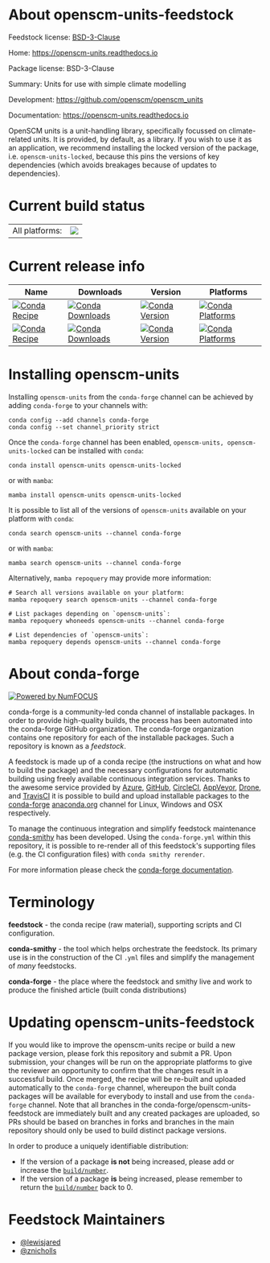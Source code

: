 About openscm-units-feedstock
=============================

Feedstock license: [BSD-3-Clause](https://github.com/conda-forge/openscm-units-feedstock/blob/main/LICENSE.txt)

Home: https://openscm-units.readthedocs.io

Package license: BSD-3-Clause

Summary: Units for use with simple climate modelling

Development: https://github.com/openscm/openscm_units

Documentation: https://openscm-units.readthedocs.io

OpenSCM units is a unit-handling library,
specifically focussed on climate-related units.
It is provided, by default, as a library.
If you wish to use it as an application,
we recommend installing the locked version of the package,
i.e. `openscm-units-locked`,
because this pins the versions of key dependencies
(which avoids breakages because of updates to dependencies).


Current build status
====================


<table><tr><td>All platforms:</td>
    <td>
      <a href="https://dev.azure.com/conda-forge/feedstock-builds/_build/latest?definitionId=9549&branchName=main">
        <img src="https://dev.azure.com/conda-forge/feedstock-builds/_apis/build/status/openscm-units-feedstock?branchName=main">
      </a>
    </td>
  </tr>
</table>

Current release info
====================

| Name | Downloads | Version | Platforms |
| --- | --- | --- | --- |
| [![Conda Recipe](https://img.shields.io/badge/recipe-openscm--units-green.svg)](https://anaconda.org/conda-forge/openscm-units) | [![Conda Downloads](https://img.shields.io/conda/dn/conda-forge/openscm-units.svg)](https://anaconda.org/conda-forge/openscm-units) | [![Conda Version](https://img.shields.io/conda/vn/conda-forge/openscm-units.svg)](https://anaconda.org/conda-forge/openscm-units) | [![Conda Platforms](https://img.shields.io/conda/pn/conda-forge/openscm-units.svg)](https://anaconda.org/conda-forge/openscm-units) |
| [![Conda Recipe](https://img.shields.io/badge/recipe-openscm--units--locked-green.svg)](https://anaconda.org/conda-forge/openscm-units-locked) | [![Conda Downloads](https://img.shields.io/conda/dn/conda-forge/openscm-units-locked.svg)](https://anaconda.org/conda-forge/openscm-units-locked) | [![Conda Version](https://img.shields.io/conda/vn/conda-forge/openscm-units-locked.svg)](https://anaconda.org/conda-forge/openscm-units-locked) | [![Conda Platforms](https://img.shields.io/conda/pn/conda-forge/openscm-units-locked.svg)](https://anaconda.org/conda-forge/openscm-units-locked) |

Installing openscm-units
========================

Installing `openscm-units` from the `conda-forge` channel can be achieved by adding `conda-forge` to your channels with:

```
conda config --add channels conda-forge
conda config --set channel_priority strict
```

Once the `conda-forge` channel has been enabled, `openscm-units, openscm-units-locked` can be installed with `conda`:

```
conda install openscm-units openscm-units-locked
```

or with `mamba`:

```
mamba install openscm-units openscm-units-locked
```

It is possible to list all of the versions of `openscm-units` available on your platform with `conda`:

```
conda search openscm-units --channel conda-forge
```

or with `mamba`:

```
mamba search openscm-units --channel conda-forge
```

Alternatively, `mamba repoquery` may provide more information:

```
# Search all versions available on your platform:
mamba repoquery search openscm-units --channel conda-forge

# List packages depending on `openscm-units`:
mamba repoquery whoneeds openscm-units --channel conda-forge

# List dependencies of `openscm-units`:
mamba repoquery depends openscm-units --channel conda-forge
```


About conda-forge
=================

[![Powered by
NumFOCUS](https://img.shields.io/badge/powered%20by-NumFOCUS-orange.svg?style=flat&colorA=E1523D&colorB=007D8A)](https://numfocus.org)

conda-forge is a community-led conda channel of installable packages.
In order to provide high-quality builds, the process has been automated into the
conda-forge GitHub organization. The conda-forge organization contains one repository
for each of the installable packages. Such a repository is known as a *feedstock*.

A feedstock is made up of a conda recipe (the instructions on what and how to build
the package) and the necessary configurations for automatic building using freely
available continuous integration services. Thanks to the awesome service provided by
[Azure](https://azure.microsoft.com/en-us/services/devops/), [GitHub](https://github.com/),
[CircleCI](https://circleci.com/), [AppVeyor](https://www.appveyor.com/),
[Drone](https://cloud.drone.io/welcome), and [TravisCI](https://travis-ci.com/)
it is possible to build and upload installable packages to the
[conda-forge](https://anaconda.org/conda-forge) [anaconda.org](https://anaconda.org/)
channel for Linux, Windows and OSX respectively.

To manage the continuous integration and simplify feedstock maintenance
[conda-smithy](https://github.com/conda-forge/conda-smithy) has been developed.
Using the ``conda-forge.yml`` within this repository, it is possible to re-render all of
this feedstock's supporting files (e.g. the CI configuration files) with ``conda smithy rerender``.

For more information please check the [conda-forge documentation](https://conda-forge.org/docs/).

Terminology
===========

**feedstock** - the conda recipe (raw material), supporting scripts and CI configuration.

**conda-smithy** - the tool which helps orchestrate the feedstock.
                   Its primary use is in the construction of the CI ``.yml`` files
                   and simplify the management of *many* feedstocks.

**conda-forge** - the place where the feedstock and smithy live and work to
                  produce the finished article (built conda distributions)


Updating openscm-units-feedstock
================================

If you would like to improve the openscm-units recipe or build a new
package version, please fork this repository and submit a PR. Upon submission,
your changes will be run on the appropriate platforms to give the reviewer an
opportunity to confirm that the changes result in a successful build. Once
merged, the recipe will be re-built and uploaded automatically to the
`conda-forge` channel, whereupon the built conda packages will be available for
everybody to install and use from the `conda-forge` channel.
Note that all branches in the conda-forge/openscm-units-feedstock are
immediately built and any created packages are uploaded, so PRs should be based
on branches in forks and branches in the main repository should only be used to
build distinct package versions.

In order to produce a uniquely identifiable distribution:
 * If the version of a package **is not** being increased, please add or increase
   the [``build/number``](https://docs.conda.io/projects/conda-build/en/latest/resources/define-metadata.html#build-number-and-string).
 * If the version of a package **is** being increased, please remember to return
   the [``build/number``](https://docs.conda.io/projects/conda-build/en/latest/resources/define-metadata.html#build-number-and-string)
   back to 0.

Feedstock Maintainers
=====================

* [@lewisjared](https://github.com/lewisjared/)
* [@znicholls](https://github.com/znicholls/)

